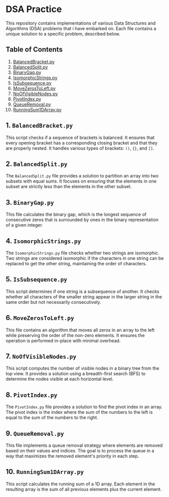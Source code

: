 
# DSA Practice

This repository contains implementations of various Data Structures and Algorithms (DSA) problems that i have embarked on. Each file contains a unique solution to a specific problem, described below.

## Table of Contents
1. [BalancedBracket.py](#1-balancedbracketpy)
2. [BalancedSplit.py](#2-balancedsplitpy)
3. [BinaryGap.py](#3-binarygappy)
4. [IsomorphicStrings.py](#4-isomorphicstringspy)
5. [IsSubsequence.py](#5-issubsequencepy)
6. [MoveZerosToLeft.py](#6-movezerostoleftpy)
7. [NoOfVisibleNodes.py](#7-noofvisiblenodespy)
8. [PivotIndex.py](#8-pivotindexpy)
9. [QueueRemoval.py](#9-queueremovalpy)
10. [RunningSum1DArray.py](#10-runningsum1darraypy)

## 1. `BalancedBracket.py`
This script checks if a sequence of brackets is balanced. It ensures that every opening bracket has a corresponding closing bracket and that they are properly nested. It handles various types of brackets: `()`, `{}`, and `[]`.

## 2. `BalancedSplit.py`
The `BalancedSplit.py` file provides a solution to partition an array into two subsets with equal sums. It focuses on ensuring that the elements in one subset are strictly less than the elements in the other subset.

## 3. `BinaryGap.py`
This file calculates the binary gap, which is the longest sequence of consecutive zeros that is surrounded by ones in the binary representation of a given integer.

## 4. `IsomorphicStrings.py`
The `IsomorphicStrings.py` file checks whether two strings are isomorphic. Two strings are considered isomorphic if the characters in one string can be replaced to get the other string, maintaining the order of characters.

## 5. `IsSubsequence.py`
This script determines if one string is a subsequence of another. It checks whether all characters of the smaller string appear in the larger string in the same order but not necessarily consecutively.

## 6. `MoveZerosToLeft.py`
This file contains an algorithm that moves all zeros in an array to the left while preserving the order of the non-zero elements. It ensures the operation is performed in-place with minimal overhead.

## 7. `NoOfVisibleNodes.py`
This script computes the number of visible nodes in a binary tree from the top view. It provides a solution using a breadth-first search (BFS) to determine the nodes visible at each horizontal level.

## 8. `PivotIndex.py`
The `PivotIndex.py` file provides a solution to find the pivot index in an array. The pivot index is the index where the sum of the numbers to the left is equal to the sum of the numbers to the right.

## 9. `QueueRemoval.py`
This file implements a queue removal strategy where elements are removed based on their values and indices. The goal is to process the queue in a way that maximizes the removed element's priority in each step.

## 10. `RunningSum1DArray.py`
This script calculates the running sum of a 1D array. Each element in the resulting array is the sum of all previous elements plus the current element.

